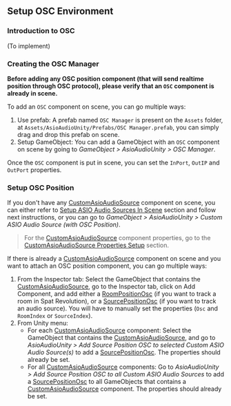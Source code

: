 ## Setup OSC Environment

### Introduction to OSC

(To implement)

### Creating the OSC Manager

**Before adding any OSC position component (that will send realtime position through OSC protocol), please verify that an `OSC` component is already in scene.**

To add an `OSC` component on scene, you can go multiple ways:

1. Use prefab: A prefab named `OSC Manager` is present on the `Assets` folder, at `Assets/AsioAudioUnity/Prefabs/OSC Manager.prefab`, you can simply drag and drop this prefab on scene.
2. Setup GameObject: You can add a GameObject with an `OSC` component on scene by going to *GameObject > AsioAudioUnity > OSC Manager*.

Once the `OSC` component is put in scene, you can set the `InPort`, `OutIP` and `OutPort` properties.

### Setup OSC Position

If you don't have any [CustomAsioAudioSource](/docs/Audio%20Components/CustomAsioAudioSource.md) component on scene, you can either refer to [Setup ASIO Audio Sources In Scene](/docs/SetupAsioAudioSourcesInScene.md) section and follow next instructions, or you can go to *GameObject > AsioAudioUnity > Custom ASIO Audio Source (with OSC Position)*.
> For the [CustomAsioAudioSource](/docs/Audio%20Components/CustomAsioAudioSource.md) component properties, go to the [CustomAsioAudioSource Properties Setup](/docs/Audio%20Components/CustomAsioAudioSource.md#properties-setup) section.

If there is already a [CustomAsioAudioSource](/docs/Audio%20Components/CustomAsioAudioSource.md) component on scene and you want to attach an OSC position component, you can go multiple ways:

1. From the Inspector tab: Select the GameObject that contains the [CustomAsioAudioSource](/docs/Audio%20Components/CustomAsioAudioSource.md), go to the Inspector tab, click on Add Component, and add either a [RoomPositionOsc](/docs/OSC%20Components/RoomPositionOsc.md) (if you want to track a room in Spat Revolution), or a [SourcePositionOsc](/docs/OSC%20Components/SourcePositionOsc.md) (if you want to track an audio source). You will have to manually set the properties (`Osc` and `RoomIndex` or `SourceIndex`).
2. From Unity menu: 
    - For each [CustomAsioAudioSource](/docs/Audio%20Components/CustomAsioAudioSource.md) component: Select the GameObject that contains the [CustomAsioAudioSource](/docs/Audio%20Components/CustomAsioAudioSource.md), and go to *AsioAudioUnity > Add Source Position OSC to selected Custom ASIO Audio Source(s)* to add a [SourcePositionOsc](/docs/OSC%20Components/SourcePositionOsc.md). The properties should already be set.
    - For all [CustomAsioAudioSource](/docs/Audio%20Components/CustomAsioAudioSource.md) components: Go to *AsioAudioUnity > Add Source Position OSC to all Custom ASIO Audio Sources* to add a [SourcePositionOsc](/docs/OSC%20Components/SourcePositionOsc.md) to all GameObjects that contains a [CustomAsioAudioSource](/docs/Audio%20Components/CustomAsioAudioSource.md) component. The properties should already be set.
